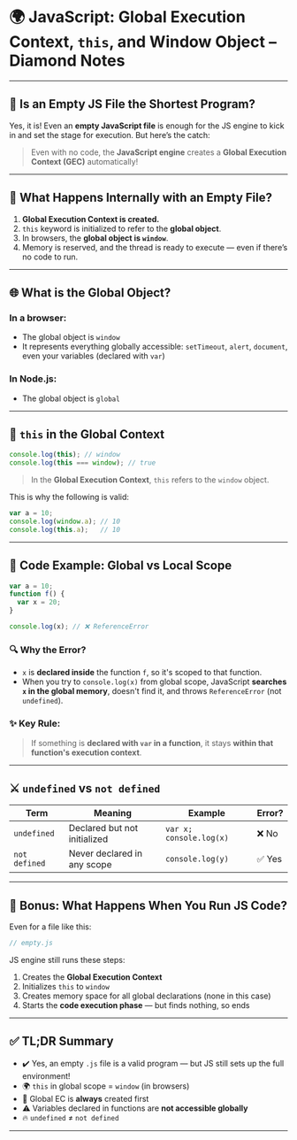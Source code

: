# 🌍 JavaScript: Global Execution Context, `this`, and Window Object – Diamond Notes

---

## 🧠 Is an Empty JS File the Shortest Program?

Yes, it is! Even an **empty JavaScript file** is enough for the JS engine to kick in and set the stage for execution. But here’s the catch:

> Even with no code, the **JavaScript engine** creates a **Global Execution Context (GEC)** automatically!

---

## 🔄 What Happens Internally with an Empty File?

1. **Global Execution Context is created.**
2. `this` keyword is initialized to refer to the **global object**.
3. In browsers, the **global object is `window`**.
4. Memory is reserved, and the thread is ready to execute — even if there’s no code to run.

---

## 🌐 What is the Global Object?

### In a browser:

* The global object is `window`
* It represents everything globally accessible: `setTimeout`, `alert`, `document`, even your variables (declared with `var`)

### In Node.js:

* The global object is `global`

---

## 🤯 `this` in the Global Context

```js
console.log(this); // window
console.log(this === window); // true
```

> In the **Global Execution Context**, `this` refers to the `window` object.

This is why the following is valid:

```js
var a = 10;
console.log(window.a); // 10
console.log(this.a);   // 10
```

---

## 🚀 Code Example: Global vs Local Scope

```js
var a = 10;
function f() {
  var x = 20;
}

console.log(x); // ❌ ReferenceError
```

### 🔍 Why the Error?

* `x` is **declared inside** the function `f`, so it's scoped to that function.
* When you try to `console.log(x)` from global scope, JavaScript **searches `x` in the global memory**, doesn't find it, and throws `ReferenceError` (not `undefined`).

### ✨ Key Rule:

> If something is **declared with `var` in a function**, it stays **within that function's execution context**.

---

## ⚔️ `undefined` vs `not defined`

| Term          | Meaning                      | Example                 | Error? |
| ------------- | ---------------------------- | ----------------------- | ------ |
| `undefined`   | Declared but not initialized | `var x; console.log(x)` | ❌ No   |
| `not defined` | Never declared in any scope  | `console.log(y)`        | ✅ Yes  |

---

## 🧠 Bonus: What Happens When You Run JS Code?

Even for a file like this:

```js
// empty.js
```

JS engine still runs these steps:

1. Creates the **Global Execution Context**
2. Initializes `this` to `window`
3. Creates memory space for all global declarations (none in this case)
4. Starts the **code execution phase** — but finds nothing, so ends

---

## ✅ TL;DR Summary

* ✔️ Yes, an empty `.js` file is a valid program — but JS still sets up the full environment!
* 🌍 `this` in global scope = `window` (in browsers)
* 🧠 Global EC is **always** created first
* ⚠️ Variables declared in functions are **not accessible globally**
* 🔥 `undefined` ≠ `not defined`

---
